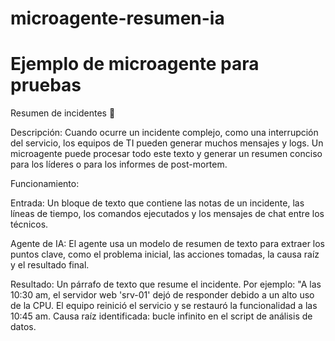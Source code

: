 # microagente-resumen-ia
Ejemplo de microagente para pruebas
=======
Resumen de incidentes 📑


Descripción: Cuando ocurre un incidente complejo, como una interrupción del servicio, los equipos de TI pueden generar muchos mensajes y logs. Un microagente puede procesar todo este texto y generar un resumen conciso para los líderes o para los informes de post-mortem.

Funcionamiento:

Entrada: Un bloque de texto que contiene las notas de un incidente, las líneas de tiempo, los comandos ejecutados y los mensajes de chat entre los técnicos.

Agente de IA: El agente usa un modelo de resumen de texto para extraer los puntos clave, como el problema inicial, las acciones tomadas, la causa raíz y el resultado final.

Resultado: Un párrafo de texto que resume el incidente. Por ejemplo: "A las 10:30 am, el servidor web 'srv-01' dejó de responder debido a un alto uso de la CPU. El equipo reinició el servicio y se restauró la funcionalidad a las 10:45 am. Causa raíz identificada: bucle infinito en el script de análisis de datos.
